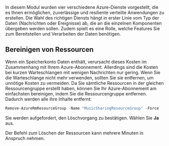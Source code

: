 In diesem Modul wurden vier verschiedene Azure-Dienste vorgestellt, die es Ihnen ermöglichen, zuverlässige und resiliente verteilte Anwendungen zu erstellen. Die Wahl des richtigen Diensts hängt in erster Linie vom Typ der Daten (Nachrichten oder Ereignisse) ab, die an die einzelnen Komponenten übergeben werden sollen. Zudem spielt es eine Rolle, welche Features Sie zum Bereitstellen und Verarbeiten der Daten benötigen.

## <a name="clean-up-your-resources"></a>Bereinigen von Ressourcen

Wenn ein Speicherkonto Daten enthält, verursacht dieses Kosten im Zusammenhang mit Ihrem Azure-Abonnement. Allerdings sind die Kosten bei kurzen Warteschlangen mit wenigen Nachrichten nur gering. Wenn Sie die Warteschlange nicht mehr verwenden, sollten Sie sie entfernen, um unnötige Kosten zu vermeiden. Da Sie sämtliche Ressourcen in der gleichen Ressourcengruppe erstellt haben, können Sie Ihr Azure-Abonnement am einfachsten bereinigen, indem Sie die Ressourcengruppe entfernen. Dadurch werden alle ihre Inhalte entfernt:

```powershell
Remove-AzureRmResourceGroup -Name "MusicSharingResourceGroup" -Force
```

Sie werden aufgefordert, den Löschvorgang zu bestätigen. Wählen Sie **Ja** aus.

Der Befehl zum Löschen der Ressourcen kann mehrere Minuten in Anspruch nehmen.